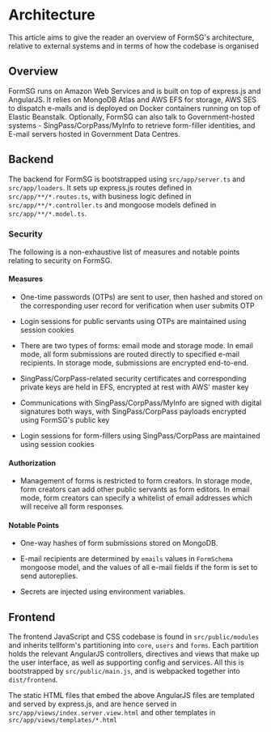 # Architecture

This article aims to give the reader an overview of FormSG's architecture,
relative to external systems and in terms of how the codebase is organised

## Overview

FormSG runs on Amazon Web Services and is built on top of express.js and AngularJS.
It relies on MongoDB Atlas and AWS EFS for storage, AWS SES to dispatch e-mails and
is deployed on Docker containers running on top of Elastic Beanstalk. Optionally, FormSG
can also talk to Government-hosted systems - SingPass/CorpPass/MyInfo to retrieve form-filler
identities, and E-mail servers hosted in Government Data Centres.

## Backend

The backend for FormSG is bootstrapped using `src/app/server.ts` and `src/app/loaders`.
It sets up express.js routes defined in `src/app/**/*.routes.ts`, with business logic
defined in `src/app/**/*.controller.ts` and mongoose models defined in `src/app/**/*.model.ts`.

### Security

The following is a non-exhaustive list of measures and notable points relating
to security on FormSG.

#### Measures

- One-time passwords (OTPs) are sent to user, then hashed and stored on
  the corresponding user record for verification when user submits OTP

- Login sessions for public servants using OTPs are maintained
  using session cookies

- There are two types of forms: email mode and storage mode. In email mode,
  all form submissions are routed directly to specified e-mail recipients. In
  storage mode, submissions are encrypted end-to-end.

- SingPass/CorpPass-related security certificates and corresponding private
  keys are held in EFS, encrypted at rest with AWS' master key

- Communications with SingPass/CorpPass/MyInfo are signed with digital
  signatures both ways, with SingPass/CorpPass payloads encrypted using
  FormSG's public key

- Login sessions for form-fillers using SingPass/CorpPass
  are maintained using session cookies

#### Authorization

- Management of forms is restricted to form creators. In storage mode, form creators
  can add other public servants as form editors. In email mode, form creators can
  specify a whitelist of email addresses which will receive all form responses.

#### Notable Points

- One-way hashes of form submissions stored on MongoDB.

- E-mail recipients are determined by `emails` values in `FormSchema` mongoose
  model, and the values of all e-mail fields if the form is set to send autoreplies.

- Secrets are injected using environment variables.

## Frontend

The frontend JavaScript and CSS codebase is found in `src/public/modules` and inherits
tellform's partitioning into `core`, `users` and `forms`. Each partition holds the
relevant AngularJS controllers, directives and views that make up the user interface,
as well as supporting config and services. All this is bootstrapped by `src/public/main.js`,
and is webpacked together into `dist/frontend`.

The static HTML files that embed the above AngularJS files are templated and served by
express.js, and are hence served in `src/app/views/index.server.view.html` and other templates
in `src/app/views/templates/*.html`
